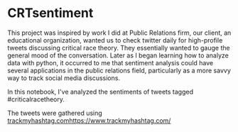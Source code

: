 # CRTsentiment
This project was inspired by work I did at Public Relations firm, our client, an educational organization, wanted us to check twitter daily for high-profile tweets discussing critical race theory. They essentially wanted to gauge the general mood of the conversation. Later as I began learning how to analyze data with python, it occurred to me that sentiment analysis could have several applications in the public relations field, particularly as a more savvy way to track social media discussions.

In this notebook, I've analyzed the sentiments of tweets tagged #criticalracetheory. 


The tweets were gathered using [trackmyhashtag.com](https://www.trackmyhashtag.com/)https://www.trackmyhashtag.com/ 
